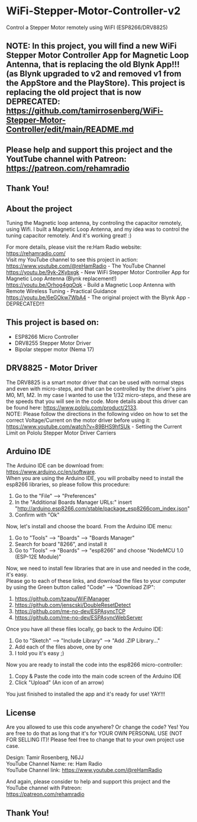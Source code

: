 # WiFi-Stepper-Motor-Controller-v2
Control a Stepper Motor remotely using WiFI (ESP8266/DRV8825)

## NOTE: In this project, you will find a new WiFi Stepper Motor Controller App for Magnetic Loop Antenna, that is replacing the old Blynk App!!! (as Blynk upgraded to v2 and removed v1 from the AppStore and the PlayStore). This project is replacing the old project that is now DEPRECATED: https://github.com/tamirrosenberg/WiFi-Stepper-Motor-Controller/edit/main/README.md

## Please help and support this project and the YoutTube channel with Patreon: https://patreon.com/rehamradio
## Thank You!

About the project
-----------------
Tuning the Magnetic loop antenna, by controling the capacitor remotely, using Wifi. 
I built a Magnetic Loop Antenna, and my idea was to control the tuning capacitor remotely.
And it's working great! :)

For more details, please visit the re:Ham Radio website: https://rehamradio.com/  
Visit my YouTube channel to see this project in action:  
https://www.youtube.com/@reHamRadio - The YouTube Channel  
https://youtu.be/9yk-2Kybxgk - New WiFi Stepper Motor Controller App for Magnetic Loop Antenna (Blynk replacement!)  
https://youtu.be/Orhog4gqOqk - Build a Magnetic Loop Antenna with Remote Wireless Tuning - Practical Guidance  
https://youtu.be/6eGOkw7WbA4 - The original project with the Blynk App - DEPRECATED!!!


This project is based on:
-------------------------
* ESP8266 Micro Controller
* DRV8255 Stepper Motor Driver
* Bipolar stepper motor (Nema 17)
  
  
DRV8825 - Motor Driver
----------------------
The DRV8825 is a smart motor driver that can be used with normal steps and even with micro-steps, and that can be controlled by
the driver's pins M0, M1, M2. In my case I wanted to use the 1/32 micro-steps, and these are the speeds that you will see in the code.
More details about this driver can be found here: https://www.pololu.com/product/2133.  
NOTE: Please follow the directions in the following video on how to set the correct Voltage/Current on the motor driver before using it:
https://www.youtube.com/watch?v=89BHS9hfSUk - Setting the Current Limit on Pololu Stepper Motor Driver Carriers

Arduino IDE
-----------
The Arduino IDE can be download from: https://www.arduino.cc/en/software.  
When you are using the Arduino IDE, you will probalby need to install the esp8266 libraries, so please follow this procedure:
1. Go to the "File" --> "Preferences"
2. In the "Additional Boards Manager URLs:" insert "http://arduino.esp8266.com/stable/package_esp8266com_index.json"
3. Confirm with "Ok"

Now, let's install and choose the board. From the Arduino IDE menu:
1. Go to "Tools" --> "Boards" --> "Boards Manager"
2. Search for board "8266", and install it
3. Go to "Tools" --> "Boards" --> "esp8266" and choose "NodeMCU 1.0 (ESP-12E Module)"

Now, we need to install few libraries that are in use and needed in the code, it's easy.  
Please go to each of these links, and download the files to your computer by using the Green button called "Code" --> "Download ZIP":
1. https://github.com/tzapu/WiFiManager
2. https://github.com/jenscski/DoubleResetDetect
3. https://github.com/me-no-dev/ESPAsyncTCP
4. https://github.com/me-no-dev/ESPAsyncWebServer

Once you have all these files locally, go back to the Arduino IDE:
1. Go to "Sketch" --> "Include Library" --> "Add .ZIP Library..."
2. Add each of the files above, one by one
3. I told you it's easy ;)

Now you are ready to install the code into the esp8266 micro-controller:
1. Copy & Paste the code into the main code screen of the Arduino IDE  
2. Click "Upload" (An icon of an arrow)

You just finished to installed the app and it's ready for use! YAY!!!


License
-------
Are you allowed to use this code anywhere? Or change the code?
Yes! You are free to do that as long that it's for YOUR OWN PERSONAL USE (NOT FOR SELLING IT)!
Please feel free to change that to your own project use case.


Design: Tamir Rosenberg, N6JJ  
YouTube Channel Name: re: Ham Radio  
YouTube Channel link: https://www.youtube.com/@reHamRadio

And again, please consider to help and support this project and the YouTube channel with Patreon:  
https://patreon.com/rehamradio

## Thank You!
